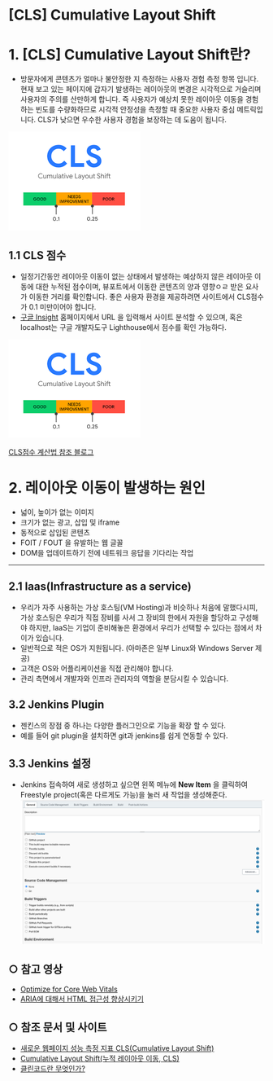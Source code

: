 # [CLS] Cumulative Layout Shift

# 1. [CLS] Cumulative Layout Shift란?

- 방문자에게 콘텐츠가 얼마나‌ 불안정한 지 측정하는 사용자 경험 측정 항목 입니다. 현재 보고 있는 페이지에 갑자기 발생하는 레이아웃의 변경은 시각적으로 거슬리며 사용자의 주의를 산만하게 합니다. 즉 사용자가 예상치 못한 레이아웃 이동을 경험하는 빈도를 수량화하므로 시각적 안정성을 측정할 때 중요한 사용자 중심 메트릭입니다. CLS가 낮으면 우수한 사용자 경험을 보장하는 데 도움이 됩니다.

<img src="/KR/Guidebook/CoreWebVitals/CLS/cls_point.png" alt="cls_point" title="cls_point"></img>

## 1.1 CLS 점수

- 일정기간동안 레이아웃 이동이 없는 상태에서 발생하는 예상하지 않은 레이아웃 이동에 대한 누적된 점수이며, 뷰포트에서 이동한 콘텐츠의 양과 영향ㅇㄹ 받은 요사가 이동한 거리를 확인합니다. 좋은 사용자 환경을 제공하려면 사이트에서 CLS점수가 0.1 미만이어야 합니다.
- [구글 Insight](https://developers.google.com/speed/pagespeed/insights) 홈페이지에서 URL 을 입력해서 사이트 분석할 수 있으며, 혹은 localhost는 구글 개발자도구 Lighthouse에서 점수를 확인 가능하다.

<img src="/KR/Guidebook/CoreWebVitals/CLS/cls_point.png" alt="cls_point" title="cls_point"></img>

[CLS점수 계산법 참조 블로그](https://nicj.net/cumulative-layout-shift-in-practice/)

# 2. 레이아웃 이동이 발생하는 원인

- 넓이, 높이가 없는 이미지
- 크기가 없는 광고, 삽입 및 iframe
- 동적으로 삽입된 콘텐츠
- FOIT / FOUT 을 유발하는 웹 글꼴
- DOM을 업데이트하기 전에 네트워크 응답을 기다리는 작업

---

## 2.1 laas(Infrastructure as a service)

- 우리가 자주 사용하는 가상 호스팅(VM Hosting)과 비슷하나 처음에 말했다시피, 가상 호스팅은 우리가 직접 장비를 사서 그 장비의 한에서 자원을 할당하고 구성해야 하지만, IaaS는 기업이 준비해놓은 환경에서 우리가 선택할 수 있다는 점에서 차이가 있습니다.
- 일반적으로 적은 OS가 지원됩니다. (아마존은 일부 Linux와 Windows Server 제공)
- 고객은 OS와 어플리케이션을 직접 관리해야 합니다.
- 관리 측면에서 개발자와 인프라 관리자의 역할을 분담시킬 수 있습니다.

## 3.2 Jenkins Plugin

- 젠킨스의 장점 중 하나는 다양한 플러그인으로 기능을 확장 할 수 있다.
- 예를 들어 git plugin을 설치하면 git과 jenkins를 쉽게 연동할 수 있다.

## 3.3 Jenkins 설정

- Jenkins 접속하여 새로 생성하고 싶으면 왼쪽 메뉴에 **New Item** 을 클릭하여 Freestyle project(혹은 다르게도 가능)을 눌러 새 작업을 생성해준다.
  <img src="/KR/Guidebook/Jenkins/jenkins_configure.png" alt="jenkins_configure" title="jenkins_configure"></img>

## ○ 참고 영상

- [Optimize for Core Web Vitals](https://youtu.be/AQqFZ5t8uNc)
- [ARIA에 대해서 HTML 접근성 향상시키기](https://youtu.be/MQHNTzdqet0)

## ○ 참조 문서 및 사이트

- [새로운 웹페이지 성능 측정 지표 CLS(Cumulative Layout Shift)](https://wit.nts-corp.com/2020/12/28/6240)
- [Cumulative Layout Shift(누적 레이아웃 이동, CLS)](https://web.dev/i18n/ko/cls/)
- [클린코드란 무엇인가?](https://www.samsungsds.com/kr/story/cleancode-0823.html)
